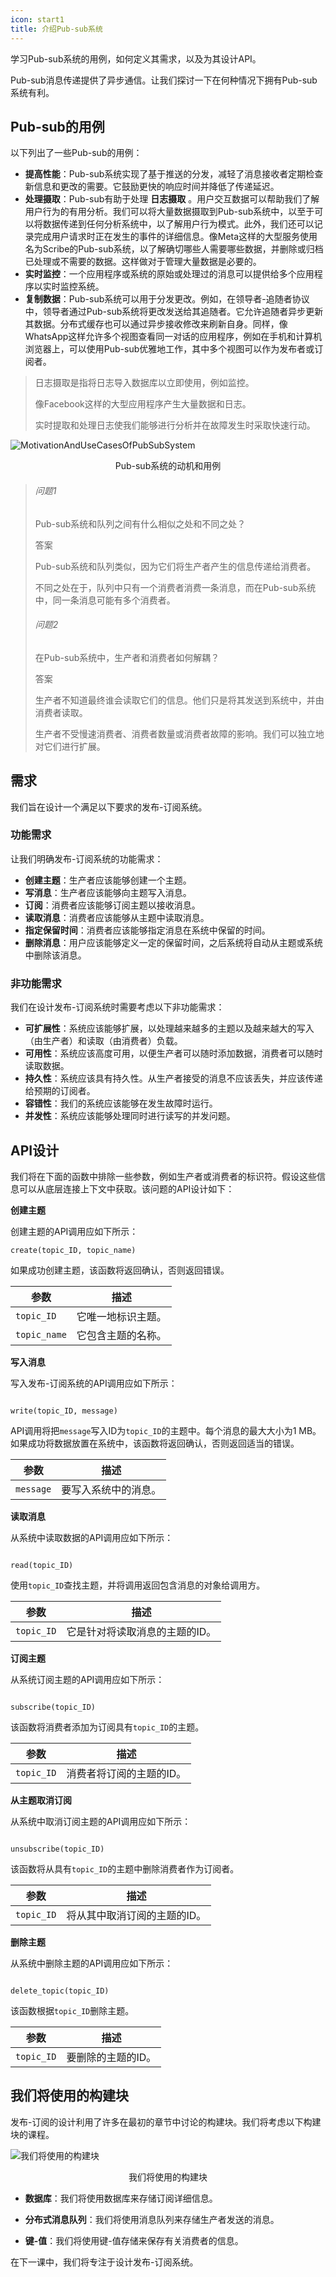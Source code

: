```yaml
---
icon: start1
title: 介绍Pub-sub系统
---
```



学习Pub-sub系统的用例，如何定义其需求，以及为其设计API。

Pub-sub消息传递提供了异步通信。让我们探讨一下在何种情况下拥有Pub-sub系统有利。

## Pub-sub的用例

以下列出了一些Pub-sub的用例：

- **提高性能**：Pub-sub系统实现了基于推送的分发，减轻了消息接收者定期检查新信息和更改的需要。它鼓励更快的响应时间并降低了传递延迟。
- **处理摄取**：Pub-sub有助于处理 **日志摄取** 。用户交互数据可以帮助我们了解用户行为的有用分析。我们可以将大量数据摄取到Pub-sub系统中，以至于可以将数据传递到任何分析系统中，以了解用户行为模式。此外，我们还可以记录完成用户请求时正在发生的事件的详细信息。像Meta这样的大型服务使用名为Scribe的Pub-sub系统，以了解确切哪些人需要哪些数据，并删除或归档已处理或不需要的数据。这样做对于管理大量数据是必要的。
- **实时监控**：一个应用程序或系统的原始或处理过的消息可以提供给多个应用程序以实时监控系统。
- **复制数据**：Pub-sub系统可以用于分发更改。例如，在领导者-追随者协议中，领导者通过Pub-sub系统将更改发送给其追随者。它允许追随者异步更新其数据。分布式缓存也可以通过异步接收修改来刷新自身。同样，像WhatsApp这样允许多个视图查看同一对话的应用程序，例如在手机和计算机浏览器上，可以使用Pub-sub优雅地工作，其中多个视图可以作为发布者或订阅者。

> 日志摄取是指将日志导入数据库以立即使用，例如监控。
>
> 像Facebook这样的大型应用程序产生大量数据和日志。
>
> 实时提取和处理日志使我们能够进行分析并在故障发生时采取快速行动。

![MotivationAndUseCasesOfPubSubSystem](/img/18-Pub-sub/MotivationAndUseCasesOfPubSubSystem.png)

<center>Pub-sub系统的动机和用例</center>

> ###### 问题1
>
> Pub-sub系统和队列之间有什么相似之处和不同之处？
>
> 答案
>
> Pub-sub系统和队列类似，因为它们将生产者产生的信息传递给消费者。
>
> 不同之处在于，队列中只有一个消费者消费一条消息，而在Pub-sub系统中，同一条消息可能有多个消费者。
>
> ###### 问题2
>
> 在Pub-sub系统中，生产者和消费者如何解耦？
>
> 答案
>
> 生产者不知道最终谁会读取它们的信息。他们只是将其发送到系统中，并由消费者读取。
>
> 生产者不受慢速消费者、消费者数量或消费者故障的影响。我们可以独立地对它们进行扩展。

## 需求

我们旨在设计一个满足以下要求的发布-订阅系统。

### 功能需求

让我们明确发布-订阅系统的功能需求：

- **创建主题**：生产者应该能够创建一个主题。
- **写消息**：生产者应该能够向主题写入消息。
- **订阅**：消费者应该能够订阅主题以接收消息。
- **读取消息**：消费者应该能够从主题中读取消息。
- **指定保留时间**：消费者应该能够指定消息在系统中保留的时间。
- **删除消息**：用户应该能够定义一定的保留时间，之后系统将自动从主题或系统中删除该消息。

### 非功能需求

我们在设计发布-订阅系统时需要考虑以下非功能需求：

- **可扩展性**：系统应该能够扩展，以处理越来越多的主题以及越来越大的写入（由生产者）和读取（由消费者）负载。
- **可用性**：系统应该高度可用，以便生产者可以随时添加数据，消费者可以随时读取数据。
- **持久性**：系统应该具有持久性。从生产者接受的消息不应该丢失，并应该传递给预期的订阅者。
- **容错性**：我们的系统应该能够在发生故障时运行。
- **并发性**：系统应该能够处理同时进行读写的并发问题。

## API设计

我们将在下面的函数中排除一些参数，例如生产者或消费者的标识符。假设这些信息可以从底层连接上下文中获取。该问题的API设计如下：

**创建主题**

创建主题的API调用应如下所示：

```
create(topic_ID, topic_name)
```

如果成功创建主题，该函数将返回确认，否则返回错误。

| **参数**     | **描述**           |
| ------------ | ------------------ |
| `topic_ID`   | 它唯一地标识主题。 |
| `topic_name` | 它包含主题的名称。 |

**写入消息**

写入发布-订阅系统的API调用应如下所示：

```

write(topic_ID, message)
```

API调用将把`message`写入ID为`topic_ID`的主题中。每个消息的最大大小为1 MB。如果成功将数据放置在系统中，该函数将返回确认，否则返回适当的错误。

| **参数**  | **描述**             |
| --------- | -------------------- |
| `message` | 要写入系统中的消息。 |

**读取消息**

从系统中读取数据的API调用应如下所示：

```

read(topic_ID)
```

使用`topic_ID`查找主题，并将调用返回包含消息的对象给调用方。

| **参数**   | **描述**                       |
| ---------- | ------------------------------ |
| `topic_ID` | 它是针对将读取消息的主题的ID。 |

**订阅主题**

从系统订阅主题的API调用应如下所示：

```

subscribe(topic_ID)
```

该函数将消费者添加为订阅具有`topic_ID`的主题。

| **参数**   | **描述**                 |
| ---------- | ------------------------ |
| `topic_ID` | 消费者将订阅的主题的ID。 |

**从主题取消订阅**

从系统中取消订阅主题的API调用应如下所示：

```

unsubscribe(topic_ID)
```

该函数将从具有`topic_ID`的主题中删除消费者作为订阅者。

| **参数**   | **描述**                     |
| ---------- | ---------------------------- |
| `topic_ID` | 将从其中取消订阅的主题的ID。 |

**删除主题**

从系统中删除主题的API调用应如下所示：

```

delete_topic(topic_ID)
```

该函数根据`topic_ID`删除主题。

| **参数**   | **描述**           |
| ---------- | ------------------ |
| `topic_ID` | 要删除的主题的ID。 |

## 我们将使用的构建块

发布-订阅的设计利用了许多在最初的章节中讨论的构建块。我们将考虑以下构建块的课程。

![我们将使用的构建块](/img/18-Pub-sub/TheBuildingBlocksWeWillUse.png)

<center>我们将使用的构建块</center>

- **数据库**：我们将使用数据库来存储订阅详细信息。

- **分布式消息队列**：我们将使用消息队列来存储生产者发送的消息。

- **键-值**：我们将使用键-值存储来保存有关消费者的信息。

在下一课中，我们将专注于设计发布-订阅系统。